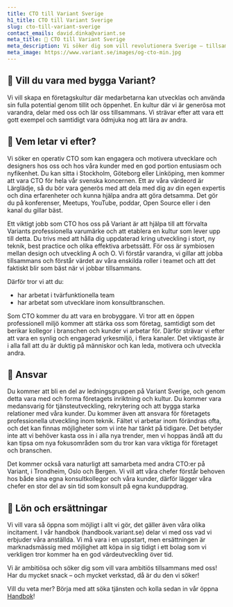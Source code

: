 ```yaml
---
title: CTO till Variant Sverige
h1_title: CTO till Variant Sverige
slug: cto-till-variant-sverige
contact_emails: david.dinka@variant.se
meta_title: 🚀 CTO till Variant Sverige
meta_description: Vi söker dig som vill revolutionera Sverige – tillsammans med andra och tillsammans med oss!
meta_image: https://www.variant.se/images/og-cto-min.jpg
---
```



## 🌱  Vill du vara med bygga Variant?
Vi vill skapa en företagskultur där medarbetarna kan utvecklas och använda sin fulla potential genom tillit och öppenhet. En kultur där vi är generösa mot varandra, delar med oss och lär oss tillsammans. Vi strävar efter att vara ett gott exempel och samtidigt vara ödmjuka nog att lära av andra.

## 🔧 Vem letar vi efter?
Vi söker en operativ CTO som kan engagera och motivera utvecklare och designers hos oss och hos våra kunder  med en god portion entusiasm och nyfikenhet. Du kan sitta i Stockholm, Göteborg eller Linköping, men kommer att vara CTO för hela vår svenska koncernen.
Ett av våra värdeord är Lärglädje, så du bör vara generös med att dela med dig av din egen expertis och dina erfarenheter och kunna hjälpa andra att göra detsamma. Det gör du på konferenser, Meetups, YouTube, poddar, Open Source eller i den kanal du gillar bäst. 

Ett viktigt jobb som CTO hos oss på Variant är att hjälpa till att förvalta Variants professionella varumärke och att etablera en kultur som lever upp till detta. Du trivs med att hålla dig uppdaterad kring utveckling i stort, ny teknik, best practice och olika effektiva arbetssätt. För oss är symbiosen mellan design och utveckling A och O. Vi förstår varandra, vi gillar att jobba tillsammans och förstår värdet av våra enskilda roller i teamet och att det faktiskt blir som bäst när vi jobbar tillsammans.

Därför tror vi att du:

- har arbetat i tvärfunktionella team
- har arbetat som utvecklare inom konsultbranschen.

Som CTO kommer du att vara en brobyggare. Vi tror att en öppen professionell miljö kommer att stärka oss som företag, samtidigt som det berikar kollegor i branschen och kunder vi arbetar för. Därför strävar vi efter att vara en synlig och engagerad yrkesmiljö, i flera kanaler. Det viktigaste är i alla fall att du är duktig på människor och kan leda, motivera och utveckla andra.

## 🏢  Ansvar
Du kommer att bli en del av ledningsgruppen på Variant Sverige, och genom detta vara med och forma företagets inriktning och kultur. Du kommer vara medansvarig för tjänsteutveckling, rekrytering och att bygga starka relationer med våra kunder.
Du kommer även att ansvara för företagets professionella utveckling inom teknik. Fältet vi arbetar inom förändras ofta, och det kan finnas möjligheter som vi inte har tänkt på tidigare. Det betyder inte att vi behöver kasta oss in i alla nya trender, men vi hoppas ändå att du kan tipsa om nya fokusområden som du tror kan vara viktiga för företaget och branschen.

Det kommer också vara naturligt att samarbeta med andra CTO:er på Variant, i Trondheim, Oslo och Bergen.
Vi vill att våra chefer förstår behoven hos både sina egna konsultkollegor och våra kunder, därför lägger våra chefer en stor del av sin tid som konsult på egna kunduppdrag.

## 🌟 Lön och ersättningar 
Vi vill vara så öppna som möjligt i allt vi gör, det gäller även våra olika incitament. I vår handbok (handbook.variant.se) delar vi med oss vad vi erbjuder våra anställda. Vi må vara i en uppstart, men ersättningen är marknadsmässig med möjlighet att köpa in sig tidigt i ett bolag som vi verkligen tror kommer ha en god värdeutveckling över tid.

Vi är ambitiösa och söker dig som vill vara ambitiös tillsammans med oss! Har du mycket snack – och mycket verkstad, då är du den vi söker!

Vill du veta mer? Börja med att söka tjänsten och kolla sedan in vår öppna [Handbok](https://handbook.variant.se)!
